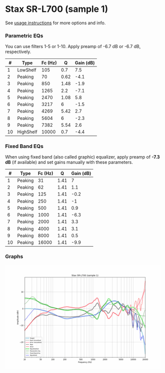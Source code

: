 # Stax SR-L700 (sample 1)
See [usage instructions](https://github.com/jaakkopasanen/AutoEq#usage) for more options and info.

### Parametric EQs
You can use filters 1-5 or 1-10. Apply preamp of -6.7 dB or -6.7 dB, respectively.

|   # | Type      |   Fc (Hz) |    Q |   Gain (dB) |
|-----|-----------|-----------|------|-------------|
|   1 | LowShelf  |       105 | 0.7  |         7.5 |
|   2 | Peaking   |        70 | 0.62 |        -4.1 |
|   3 | Peaking   |       850 | 1.48 |        -1.9 |
|   4 | Peaking   |      1265 | 2.2  |        -7.1 |
|   5 | Peaking   |      2470 | 1.08 |         5.8 |
|   6 | Peaking   |      3217 | 6    |        -1.5 |
|   7 | Peaking   |      4269 | 5.42 |         2.7 |
|   8 | Peaking   |      5604 | 6    |        -2.3 |
|   9 | Peaking   |      7382 | 5.54 |         2.6 |
|  10 | HighShelf |     10000 | 0.7  |        -4.4 |

### Fixed Band EQs
When using fixed band (also called graphic) equalizer, apply preamp of **-7.3 dB** (if available) and set gains manually with these parameters.

|   # | Type    |   Fc (Hz) |    Q |   Gain (dB) |
|-----|---------|-----------|------|-------------|
|   1 | Peaking |        31 | 1.41 |         7   |
|   2 | Peaking |        62 | 1.41 |         1.1 |
|   3 | Peaking |       125 | 1.41 |        -0.2 |
|   4 | Peaking |       250 | 1.41 |        -1   |
|   5 | Peaking |       500 | 1.41 |         0.9 |
|   6 | Peaking |      1000 | 1.41 |        -6.3 |
|   7 | Peaking |      2000 | 1.41 |         3.3 |
|   8 | Peaking |      4000 | 1.41 |         3.1 |
|   9 | Peaking |      8000 | 1.41 |         0.5 |
|  10 | Peaking |     16000 | 1.41 |        -9.9 |

### Graphs
![](./Stax%20SR-L700%20(sample%201).png)
